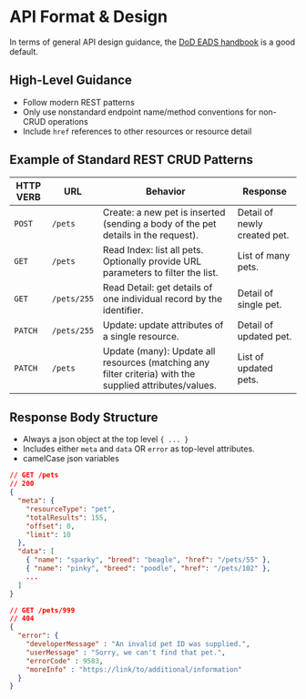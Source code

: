 # API Format & Design

In terms of general API design guidance, the [DoD EADS handbook](https://dodcio.github.io/eads/) is a good default.

## High-Level Guidance

* Follow modern REST patterns
* Only use nonstandard endpoint name/method conventions for non-CRUD operations
* Include `href` references to other resources or resource detail

## Example of Standard REST CRUD Patterns

HTTP VERB | URL | Behavior | Response
--------- | --- | -------- | --------
`POST`  | `/pets` | Create: a new pet is inserted (sending a body of the pet details in the request). | Detail of newly created pet.
`GET`   | `/pets` | Read Index: list all pets. Optionally provide URL parameters to filter the list. | List of many pets.
`GET`   | `/pets/255` | Read Detail: get details of one individual record by the identifier. | Detail of single pet.
`PATCH` | `/pets/255` | Update: update attributes of a single resource. | Detail of updated pet.
`PATCH` | `/pets` | Update (many): Update all resources (matching any filter criteria) with the supplied attributes/values. | List of updated pets.

## Response Body Structure

* Always a json object at the top level `{ ... }`
* Includes either `meta` and `data` OR `error` as top-level attributes.
* camelCase json variables


```json
// GET /pets
// 200
{
  "meta": {
    "resourceType": "pet",
    "totalResults": 155,
    "offset": 0,
    "limit": 10
  },
  "data": [
    { "name": "sparky", "breed": "beagle", "href": "/pets/55" },
    { "name": "pinky", "breed": "poodle", "href": "/pets/102" },
    ...
  ]
}
```

```json 
// GET /pets/999
// 404
{
  "error": {
    "developerMessage" : "An invalid pet ID was supplied.",
    "userMessage" : "Sorry, we can't find that pet.",
    "errorCode" : 9583,
    "moreInfo" : "https://link/to/additional/information"
  }
}
```
